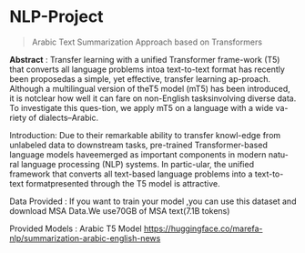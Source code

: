 # NLP-Project

>Arabic Text Summarization Approach based on Transformers

**Abstract** :
Transfer learning with a unified Transformer frame-work (T5) that converts all language problems intoa text-to-text format has recently been proposedas  a  simple,  yet  effective,  transfer  learning  ap-proach.   Although a multilingual version of theT5  model  (mT5)  has  been  introduced,  it  is  notclear how well it can fare on non-English tasksinvolving diverse data.  To investigate this ques-tion, we apply mT5 on a language with a wide va-riety of dialects–Arabic.

Introduction:
Due to their remarkable ability to transfer knowl-edge from unlabeled data to downstream tasks, pre-trained Transformer-based language models haveemerged as important components in modern natu-ral language processing (NLP) systems. In partic-ular, the unified framework that converts all text-based language problems into a text-to-text formatpresented through the T5 model is attractive.

Data Provided :
If you want to train your model ,you can use this dataset and download 
MSA Data.We   use70GB   of   MSA   text(7.1B   tokens)   

Provided Models :
Arabic T5 Model 
https://huggingface.co/marefa-nlp/summarization-arabic-english-news
